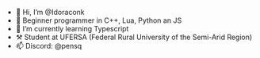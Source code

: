 - 👋 Hi, I’m @Idoraconk
- 👀 Beginner programmer in C++, Lua, Python an JS
- 🌱 I’m currently learning Typescript
- ⚒️ Student at UFERSA (Federal Rural University of the Semi-Arid Region)
- 📫 Discord: @pensq 

<!---
Idoraconk/Idoraconk is a ✨ special ✨ repository because its `README.md` (this file) appears on your GitHub profile.
You can click the Preview link to take a look at your changes.
--->
